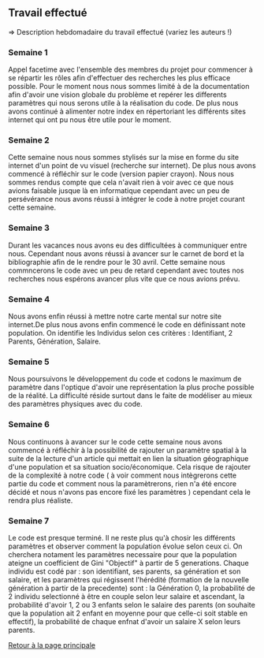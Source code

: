 ## Travail effectué 

=> Description hebdomadaire du travail effectué (variez les auteurs !)

### Semaine 1

Appel facetime avec l'ensemble des membres du projet pour commencer à se répartir les rôles afin d'effectuer des recherches les plus efficace possible. Pour le moment nous nous sommes limité à de la documentation afin d'avoir une vision globale du problème et repérer les differents paramètres qui nous serons utile à la réalisation du code. De plus nous avons continué à alimenter notre index en répertoriant les différents sites internet qui ont pu nous être utile pour le moment.

### Semaine 2

Cette semaine nous nous sommes stylisés sur la mise en forme du site internet d'un point de vu visuel (recherche sur internet). De plus nous avons commencé à réfléchir sur le code (version papier crayon). Nous nous sommes rendus compte que cela n'avait rien à voir avec ce que nous avions faisable jusque là en informatique cependant avec un peu de persévérance nous avons réussi à intégrer le code à notre projet courant cette semaine.

### Semaine 3

Durant les vacances nous avons eu des difficultées à communiquer entre nous. Cependant nous avons réussi à avancer sur le carnet de bord et la bibliographie afin de le rendre pour le 30 avril. Cette semaine nous commncerons le code avec un peu de retard cependant avec toutes nos recherches nous espérons avancer plus vite que ce nous avions prévu.

### Semaine 4

Nous avons enfin réussi à mettre notre carte mental sur notre site internet.De plus nous avons enfin commencé le code en définissant note population. On identifie les Individus selon ces critères : Identifiant, 2 Parents, Génération, Salaire.

### Semaine 5

Nous poursuivons le développement du code et codons le maximum de paramètre dans l'optique d'avoir une représentation la plus proche possible de la réalité. La difficulté réside surtout dans le faite de modéliser au mieux des paramètres physiques avec du code.

### Semaine 6

Nous continuons à avancer sur le code cette semaine nous avons commencé à réfléchir à la possibilité de rajouter un paramètre spatial à la suite de la lecture d'un article qui mettait en lien la situation géographique d'une population et sa situation socio/économique. Cela risque de rajouter de la complexité à notre code ( à voir comment nous intègrerons cette partie du code et comment nous la paramètrerons, rien n'a été encore décidé et nous n'avons pas encore fixé les paramètres ) cependant cela le rendra plus réaliste.

### Semaine 7

Le code est presque terminé. Il ne reste plus qu'à chosir les différents paramètres et observer comment la population évolue selon ceux ci. On cherchera notament les paramètres necessaire pour que la population ateigne un coefficient de Gini "Objectif" à partir de 5 generations. Chaque individu est codé par : son identifiant, ses parents, sa génération et son salaire, et les paramètres qui régissent l'hérédité (formation de la nouvelle génération à partir de la precedente) sont : la Génération 0, la probabilité de 2 individu selectionné à être en couple selon leur salaire et ascendant, la probabilité d'avoir 1, 2 ou 3 enfants selon le salaire des parents (on souhaite que la population ait 2 enfant en moyenne pour que celle-ci soit stable en effectif), la probabilité de chaque enfnat d'avoir un salaire X selon leurs parents.

<a href="index.html"> Retour à la page principale </a>

